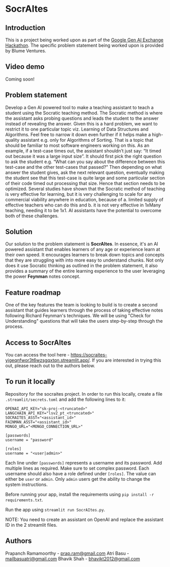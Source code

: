 # SocrAItes

## Introduction

This is a project being worked upon as part of the [Google Gen AI Exchange Hackathon](https://cloud.google.com/resources/gen-ai-exchange). The specific problem statement being worked upon is provided by Blume Ventures.

## Video demo
Coming soon!

## Problem statement

Develop a Gen AI powered tool to make a teaching assistant to teach a student using the Socratic teaching method. The Socratic method is where the assistant asks probing questions and leads the student to the answer instead of revealing the answer. Given this is a hard problem, we want to restrict it to one particular topic viz. Learning of Data Structures and Algorithms. Feel free to narrow it down even further if it helps make a high-quality assistant e.g. only for Algorithms of Sorting. That is a topic that should be familiar to most software engineers working on this. As an example, if a test-case times out, the assistant shouldn’t just say: “It timed out because it was a large input size”. It should first pick the right question to ask the student e.g. “What can you say about the difference between this test-case and the other test-cases that passed?” Then depending on what answer the student gives, ask the next relevant question, eventually making the student see that this test-case is quite large and some particular section of their code timed out processing that size. Hence that section needs to be optimized. Several studies have shown that the Socratic method of teaching is very effective for learning, but it is very challenging to scale for any commercial viability anywhere in education, because of a. limited supply of effective teachers who can do this and b. it is not very effective in 1xMany teaching, needing it to be 1x1. AI assistants have the potential to overcome both of these challenges.

## Solution

Our solution to the problem statement is **SocrAItes**. In essence, it's an AI powered assistant that enables learners of any age or experience learn at their own speed. It encourages learners to break down topics and concepts that they are struggling with into more easy to understand chunks. Not only does it use Socratic thinking as outlined in the problem statement, it also provides a summary of the entire learning experience to the user leveraging the power **Feynman** notes concept. 

## Feature roadmap

One of the key features the team is looking to build is to create a second assistant that guides learners through the process of taking effective notes following Richard Feynman's techniques. We will be using "Check for Understanding" questions that will take the users step-by-step through the process.

## Access to SocrAItes

You can access the tool here - https://socraites-yjgeqnfwor3t6wzsgqxtqn.streamlit.app/. If you are interested in trying this out, please reach out to the authors below.

## To run it locally
Repository for the socraites project. In order to run this locally, create a file `.streamlit/secrets.toml` and add the following lines to it:

```
OPENAI_API_KEY="sk-proj-<truncated>"
LANGCHAIN_API_KEY="lsv2_pt_<truncated>"
SOCRAITES_ASST="<assistant_id>"
FAINMAN_ASST="<assistant_id>"
MONGO_URL="<MONGO_CONNECTION_URL>"

[passwords]
username = "password"

[roles]
username = "<user|admin>"
```
Each line under `[passwords]` represents a username and its password. Add multiple lines as required. Make sure to set complex password.
Each username should also have a role defined under `[roles]`. The value can either be `user` or `admin`. Only `admin` users get the ability to change the system instructions.

Before running your app, install the requirements using `pip install -r requirements.txt`.

Run the app using `streamlit run SocrAItes.py`. 

NOTE: You need to create an assistant on OpenAI and replace the assistant ID in the 2 streamlit files.

## Authors
Prapanch Ramamoorthy - prap.ram@gmail.com
Atri Basu - mailbasuatri@gmail.com
Bhavik Shah - bhavikt2012@gmail.com